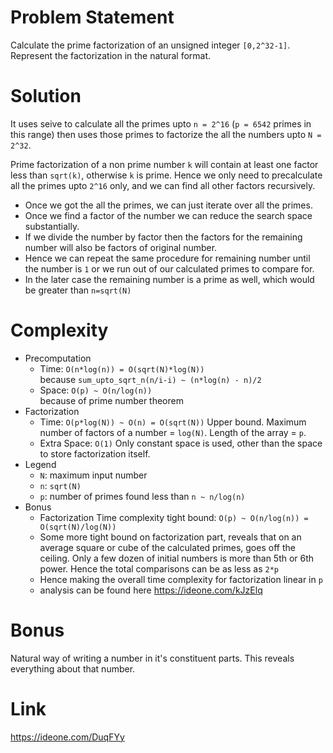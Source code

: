 # Problem Statement
Calculate the prime factorization of an unsigned integer `[0,2^32-1]`.
Represent the factorization in the natural format.

# Solution
It uses seive to calculate all the primes upto `n = 2^16` (`p = 6542` primes in this range)
then uses those primes to factorize the all the numbers upto `N = 2^32`.

Prime factorization of a non prime number `k` will contain at least one factor less than `sqrt(k)`, otherwise `k` is prime.
Hence we only need to precalculate all the primes upto `2^16` only, and we can find all other factors recursively.

- Once we got the all the primes, we can just iterate over all the primes.
- Once we find a factor of the number we can reduce the search space substantially.
- If we divide the number by factor then the factors for the remaining number will also be factors of original number.
- Hence we can repeat the same procedure for remaining number until the number is `1` or we run out of our calculated primes to compare for.
- In the later case the remaining number is a prime as well, which would be greater than `n=sqrt(N)`

# Complexity
- Precomputation
    - Time: `O(n*log(n)) = O(sqrt(N)*log(N))`    
    because `sum_upto_sqrt_n(n/i-i) ~ (n*log(n) - n)/2`
    - Space: `O(p) ~ O(n/log(n))`    
    because of prime number theorem    
- Factorization
    - Time: `O(p*log(N)) ~ O(n) = O(sqrt(N))`
    Upper bound. Maximum number of factors of a number = `log(N)`. Length of the array = `p`.
    - Extra Space: `O(1)`  Only constant space is used, other than the space to store factorization itself.    
- Legend
    - `N`: maximum input number
    - `n`: `sqrt(N)`
    - `p`: number of primes found less than `n ~ n/log(n)`
- Bonus    
  - Factorization Time complexity tight bound: `O(p) ~ O(n/log(n)) = O(sqrt(N)/log(N))`    
  - Some more tight bound on factorization part, reveals that on an average square or cube of the calculated primes, goes off the ceiling. Only a few dozen of initial numbers is more than 5th or 6th power. Hence the total comparisons can be as less as `2*p`
  - Hence making the overall time complexity for factorization linear in `p`
  - analysis can be found here https://ideone.com/kJzElq
# Bonus
Natural way of writing a number in it's constituent parts. This reveals everything about that number.

# Link
https://ideone.com/DuqFYy
